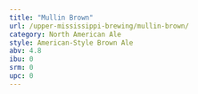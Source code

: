 ```yaml
---
title: "Mullin Brown"
url: /upper-mississippi-brewing/mullin-brown/
category: North American Ale
style: American-Style Brown Ale
abv: 4.8
ibu: 0
srm: 0
upc: 0
---
```


